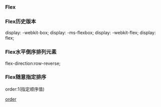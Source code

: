 ### Flex

### Flex历史版本
display: -webkit-box;
display: -ms-flexbox;
display: -webkit-flex;
display: flex;

### Flex水平倒序排列元素
flex-direction:row-reverse;

### Flex随意指定排序
order:1(指定顺序值)

[order](https://developer.mozilla.org/zh-CN/docs/Web/CSS/order "火狐开发者中心")